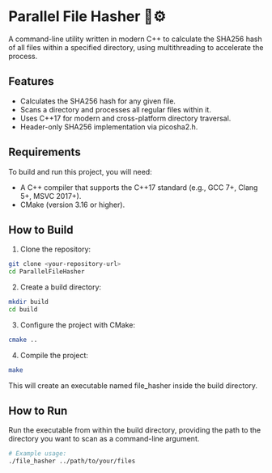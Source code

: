 # Parallel File Hasher 📂⚙️
A command-line utility written in modern C++ to calculate the SHA256 hash of all files within a specified directory, using multithreading to accelerate the process.

## Features
- Calculates the SHA256 hash for any given file.
- Scans a directory and processes all regular files within it.
- Uses C++17 <filesystem> for modern and cross-platform directory traversal.
- Header-only SHA256 implementation via picosha2.h.

## Requirements
To build and run this project, you will need:
- A C++ compiler that supports the C++17 standard (e.g., GCC 7+, Clang 5+, MSVC 2017+).
- CMake (version 3.16 or higher).

## How to Build
1. Clone the repository:
```bash
git clone <your-repository-url>
cd ParallelFileHasher
```
2. Create a build directory:
```bash
mkdir build
cd build
```
3. Configure the project with CMake:
```bash
cmake ..
```
4. Compile the project:
```bash
make
```
This will create an executable named file_hasher inside the build directory.

## How to Run
Run the executable from within the build directory, providing the path to the directory you want to scan as a command-line argument.
```bash
# Example usage:
./file_hasher ../path/to/your/files
```
